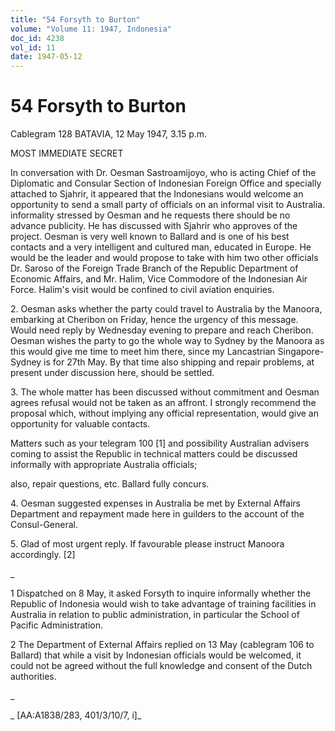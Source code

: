 ```yaml
---
title: "54 Forsyth to Burton"
volume: "Volume 11: 1947, Indonesia"
doc_id: 4238
vol_id: 11
date: 1947-05-12
---
```


# 54 Forsyth to Burton

Cablegram 128 BATAVIA, 12 May 1947, 3.15 p.m.

MOST IMMEDIATE SECRET

In conversation with Dr. Oesman Sastroamijoyo, who is acting Chief of the Diplomatic and Consular Section of Indonesian Foreign Office and specially attached to Sjahrir, it appeared that the Indonesians would welcome an opportunity to send a small party of officials on an informal visit to Australia. informality stressed by Oesman and he requests there should be no advance publicity. He has discussed with Sjahrir who approves of the project. Oesman is very well known to Ballard and is one of his best contacts and a very intelligent and cultured man, educated in Europe. He would be the leader and would propose to take with him two other officials Dr. Saroso of the Foreign Trade Branch of the Republic Department of Economic Affairs, and Mr. Halim, Vice Commodore of the Indonesian Air Force. Halim's visit would be confined to civil aviation enquiries.

2\. Oesman asks whether the party could travel to Australia by the Manoora, embarking at Cheribon on Friday, hence the urgency of this message. Would need reply by Wednesday evening to prepare and reach Cheribon. Oesman wishes the party to go the whole way to Sydney by the Manoora as this would give me time to meet him there, since my Lancastrian Singapore-Sydney is for 27th May. By that time also shipping and repair problems, at present under discussion here, should be settled.

3\. The whole matter has been discussed without commitment and Oesman agrees refusal would not be taken as an affront. I strongly recommend the proposal which, without implying any official representation, would give an opportunity for valuable contacts.

Matters such as your telegram 100 [1] and possibility Australian advisers coming to assist the Republic in technical matters could be discussed informally with appropriate Australia officials;

also, repair questions, etc. Ballard fully concurs.

4\. Oesman suggested expenses in Australia be met by External Affairs Department and repayment made here in guilders to the account of the Consul-General.

5\. Glad of most urgent reply. If favourable please instruct Manoora accordingly. [2]

_

1 Dispatched on 8 May, it asked Forsyth to inquire informally whether the Republic of Indonesia would wish to take advantage of training facilities in Australia in relation to public administration, in particular the School of Pacific Administration.

2 The Department of External Affairs replied on 13 May (cablegram 106 to Ballard) that while a visit by Indonesian officials would be welcomed, it could not be agreed without the full knowledge and consent of the Dutch authorities.

_

_ [AA:A1838/283, 401/3/10/7, i]_
